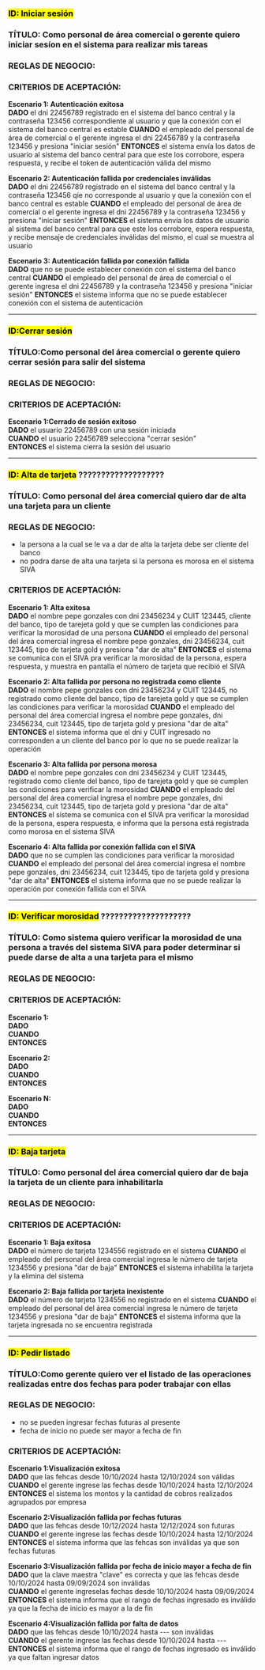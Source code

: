 ### <mark>ID: Iniciar sesión</mark>
### TÍTULO: Como personal de área comercial o gerente quiero iniciar sesíon en el sistema para realizar mis tareas
### REGLAS DE NEGOCIO:
### CRITERIOS DE ACEPTACIÓN:
**Escenario 1: Autenticación exitosa**    
**DADO** el dni 22456789 registrado en el sistema del banco central y la contraseña 123456 correspondiente al usuario y que la conexión con el sistema del banco central es estable
**CUANDO** el empleado del personal de área de comercial o el gerente ingresa el dni 22456789 y la contraseña 123456 y presiona "iniciar sesión"
**ENTONCES** el sistema envía los datos de usuario al sistema del banco central para que este los corrobore, espera respuesta, y recibe el token de autenticación válida del mismo    

**Escenario 2: Autenticación fallida por credenciales inválidas**  
**DADO** el dni 22456789 registrado en el sistema del banco central y la contraseña 123456 qie no corresponde al usuario y que la conexión con el banco central es estable
**CUANDO** el empleado del personal de área de comercial o el gerente ingresa el dni 22456789 y la contraseña 123456 y presiona "iniciar sesión"
**ENTONCES** el sistema envía los datos de usuario al sistema del banco central para que este los corrobore, espera respuesta, y recibe mensaje de credenciales inválidas del mismo, el cual se muestra al usuario    

**Escenario 3: Autenticación fallida por conexión fallida**  
**DADO** que no se puede establecer conexión con el sistema del banco central
**CUANDO** el empleado del personal de área de comercial o el gerente ingresa el dni 22456789 y la contraseña 123456 y presiona "iniciar sesión"
**ENTONCES** el sistema informa que no se puede establecer conexión con el sistema de autenticación 

---

### <mark>ID:Cerrar sesión</mark>
### TÍTULO:Como personal del área comercial o gerente quiero cerrar sesión para salir del sistema 
### REGLAS DE NEGOCIO:
### CRITERIOS DE ACEPTACIÓN:
**Escenario 1:Cerrado de sesión exitoso**      
**DADO** el usuario 22456789 con una sesión iniciada  
**CUANDO** el usuario 22456789 selecciona "cerrar sesión"  
**ENTONCES**  el sistema cierra la sesión del usuario 

---

### <mark>ID: Alta de tarjeta</mark> ???????????????????
### TÍTULO: Como personal del área comercial quiero dar de alta una tarjeta para un cliente
### REGLAS DE NEGOCIO:
- la persona a la cual se le va a dar de alta la tarjeta debe ser cliente del banco
- no podra darse de alta una tarjeta si la persona es morosa en el sistema SIVA
### CRITERIOS DE ACEPTACIÓN:
**Escenario 1: Alta exitosa**    
**DADO** el nombre pepe gonzales con dni 23456234 y CUIT 123445, cliente del banco, tipo de tarejeta gold y que se cumplen las condiciones para verificar la morosidad de una persona
**CUANDO** el empleado del personal del área comercial ingresa el nombre pepe gonzales, dni 23456234, cuit 123445, tipo de tarjeta gold y presiona "dar de alta"
**ENTONCES** el sistema se comunica con el SIVA pra verificar la morosidad de la persona, espera respuesta, y muestra en pantalla el número de tarjeta que recibió el SIVA

**Escenario 2: Alta fallida por persona no registrada como cliente**  
**DADO** el nombre pepe gonzales con dni 23456234 y CUIT 123445, no registrado como cliente del banco, tipo de tarejeta gold y que se cumplen las condiciones para verificar la morosidad
**CUANDO** el empleado del personal del área comercial ingresa el nombre pepe gonzales, dni 23456234, cuit 123445, tipo de tarjeta gold y presiona "dar de alta"
**ENTONCES** el sistema informa que el dni y CUIT ingresado no corresponden a un cliente del banco por lo que no se puede realizar la operación  

**Escenario 3: Alta fallida por persona morosa**  
**DADO** el nombre pepe gonzales con dni 23456234 y CUIT 123445, registrado como cliente del banco, tipo de tarejeta gold y que se cumplen las condiciones para verificar la morosidad
**CUANDO** el empleado del personal del área comercial ingresa el nombre pepe gonzales, dni 23456234, cuit 123445, tipo de tarjeta gold y presiona "dar de alta"
**ENTONCES** el sistema se comunica con el SIVA pra verificar la morosidad de la persona, espera respuesta, e informa que la persona está registrada como morosa en el sistema SIVA   

**Escenario 4: Alta fallida por conexión fallida con el SIVA**  
**DADO** que no se cumplen las condiciones para verificar la morosidad
**CUANDO** el empleado del personal del área comercial ingresa el nombre pepe gonzales, dni 23456234, cuit 123445, tipo de tarjeta gold y presiona "dar de alta"
**ENTONCES** el sistema informa que no se puede realizar la operación por conexión fallida con el SIVA

---

### <mark>ID: Verificar morosidad</mark> ????????????????????
### TÍTULO: Como sistema quiero verificar la morosidad de una persona a través del sistema SIVA para poder determinar si puede darse de alta a una tarjeta para el mismo
### REGLAS DE NEGOCIO:
### CRITERIOS DE ACEPTACIÓN:
**Escenario 1:**    
**DADO**  
**CUANDO**  
**ENTONCES**    

**Escenario 2:**  
**DADO**  
**CUANDO**  
**ENTONCES**    

**Escenario N:**  
**DADO**  
**CUANDO**  
**ENTONCES**  

---

### <mark>ID: Baja tarjeta</mark>
### TÍTULO: Como personal del área comercial quiero dar de baja la tarjeta de un cliente para inhabilitarla
### REGLAS DE NEGOCIO:
### CRITERIOS DE ACEPTACIÓN:
**Escenario 1: Baja exitosa**    
**DADO** el número de tarjeta 1234556 registrado en el sistema
**CUANDO** el empleado del personal del área comercial ingresa le número de tarjeta 1234556 y presiona "dar de baja"
**ENTONCES** el sistema inhabilita la tarjeta y la elimina del sistema

**Escenario 2: Baja fallida por tarjeta inexistente**  
**DADO** el número de tarjeta 1234556 no registrado en el sistema
**CUANDO** el empleado del personal del área comercial ingresa le número de tarjeta 1234556 y presiona "dar de baja"
**ENTONCES** el sistema informa que la tarjeta ingresada no se encuentra registrada   

---

### <mark>ID: Pedir listado</mark>
### TÍTULO:Como gerente quiero ver el listado de las operaciones realizadas entre dos fechas para poder trabajar con ellas 
### REGLAS DE NEGOCIO:
- no se pueden ingresar fechas futuras al presente
- fecha de inicio no puede ser mayor a fecha de fin
### CRITERIOS DE ACEPTACIÓN:
**Escenario 1:Visualización exitosa**    
**DADO** que las fehcas desde 10/10/2024 hasta 12/10/2024 son válidas   
**CUANDO** el gerente ingrese las fechas desde 10/10/2024 hasta 12/10/2024  
**ENTONCES** el sistema los montos y la cantidad de cobros realizados agrupados por empresa 

**Escenario 2:Visualización fallida por fechas futuras**  
**DADO** que las fehcas desde 10/12/2024 hasta 12/12/2024 son futuras  
**CUANDO** el gerente ingrese las fechas desde 10/10/2024 hasta 12/10/2024  
**ENTONCES** el sistema informa que las fehcas son inválidas ya que son fechas futuras 

**Escenario 3:Visualización fallida por fecha de inicio mayor a fecha de fin**  
**DADO** que la clave maestra "clave" es correcta y que las fehcas desde 10/10/2024 hasta 09/09/2024 son inválidas   
**CUANDO** el gerente ingreselas fechas desde 10/10/2024 hasta 09/09/2024  
**ENTONCES** el sistema informa que el rango de fechas ingresado es inválido ya que la fecha de inicio es mayor a la de fin

**Escenario 4:Visualización fallida por falta de datos**  
**DADO** que las fehcas desde 10/10/2024 hasta --- son inválidas   
**CUANDO** el gerente ingrese las fechas desde 10/10/2024 hasta ---  
**ENTONCES** el sistema informa que el rango de fechas ingresado es inválido ya que faltan ingresar datos

